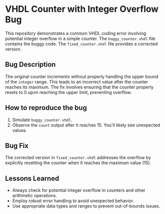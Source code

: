 # VHDL Counter with Integer Overflow Bug

This repository demonstrates a common VHDL coding error involving potential integer overflow in a simple counter.  The `buggy_counter.vhdl` file contains the buggy code.  The `fixed_counter.vhdl` file provides a corrected version.

## Bug Description

The original counter increments without properly handling the upper bound of the `integer` range. This leads to an incorrect value after the counter reaches its maximum.  The fix involves ensuring that the counter properly resets to 0 upon reaching the upper limit, preventing overflow.

## How to reproduce the bug

1. Simulate `buggy_counter.vhdl`. 
2. Observe the `count` output after it reaches 15. You'll likely see unexpected values.

## Bug Fix

The corrected version in `fixed_counter.vhdl` addresses the overflow by explicitly resetting the counter when it reaches the maximum value (15).

## Lessons Learned

- Always check for potential integer overflow in counters and other arithmetic operations.
- Employ robust error handling to avoid unexpected behavior.
- Use appropriate data types and ranges to prevent out-of-bounds issues.